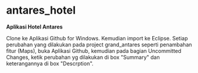 # antares_hotel
**Aplikasi Hotel Antares**

Clone ke Aplikasi Github for Windows. Kemudian import ke Eclipse. Setiap perubahan yang dilakukan pada project grand_antares
seperti penambahan fitur (Maps), buka Aplikasi Github, kemudian pada bagian Uncommitted Changes, ketik perubahan yg dilakukan di
box "Summary" dan keterangannya di box "Descrption".
